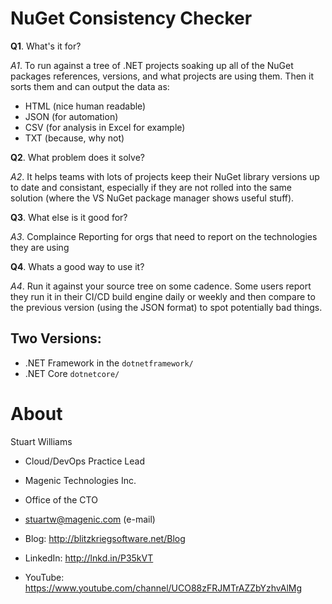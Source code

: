 # NuGet Consistency Checker 

**Q1**. What's it for? 

*A1*. To run against a tree of .NET projects soaking up all of the NuGet packages references, versions, and what projects are using them. Then it sorts them and can output the data as:

* HTML (nice human readable)
* JSON (for automation)
* CSV (for analysis in Excel for example)
* TXT (because, why not)

**Q2**. What problem does it solve?

*A2*. It helps teams with lots of projects keep their NuGet library versions up to date and consistant, especially if they are not rolled into the same solution (where the VS NuGet package manager shows useful stuff).

**Q3**. What else is it good for?

*A3*. Complaince Reporting for orgs that need to report on the technologies they are using

**Q4**. Whats a good way to use it?

*A4*. Run it against your source tree on some cadence. Some users report they run it in their CI/CD build engine daily or weekly and then compare to the previous version (using the JSON format) to spot potentially bad things. 


## Two Versions:
* .NET Framework in the `dotnetframework/`
* .NET Core `dotnetcore/`
 
# About 

Stuart Williams

* Cloud/DevOps Practice Lead
 
* Magenic Technologies Inc.
* Office of the CTO
 
* <a href="mailto:stuartw@magenic.com" target="_blank">stuartw@magenic.com</a> (e-mail)

* Blog: <a href="http://blitzkriegsoftware.net/Blog" target="_blank">http://blitzkriegsoftware.net/Blog</a> 
* LinkedIn: <a href="http://lnkd.in/P35kVT" target="_blank">http://lnkd.in/P35kVT</a> 

* YouTube: <a href="https://www.youtube.com/channel/UCO88zFRJMTrAZZbYzhvAlMg" target="_blank">https://www.youtube.com/channel/UCO88zFRJMTrAZZbYzhvAlMg</a> 

